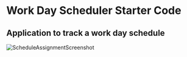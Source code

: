 # Work Day Scheduler Starter Code
## Application to track a work day schedule

![ScheduleAssignmentScreenshot](https://user-images.githubusercontent.com/94558036/151706533-b5978d5d-00ca-48e7-ab02-3e067fd7fa6f.png)
